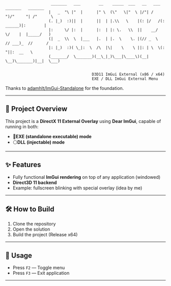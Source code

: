 ```
                    _______   ___        __    _____  ___   __   ___  _______   _______   
                   |   _  "\ |"  |      |" \  (\"   \|"  \ |/"| /  ")/"     "| /"      \  
                   (. |_)  :)||  |      ||  | |.\\   \    |(: |/   /(: ______)|:        | 
                   |:     \/ |:  |      |:  | |: \.   \\  ||    __/  \/    |  |_____/   ) 
                   (|  _  \\  \  |___   |.  | |.  \    \. |(// _  \  // ___)_  //      /  
                   |: |_)  :)( \_|:  \  /\  |\|    \    \ ||: | \  \(:      "||:  __   \  
                   (_______/  \_______)(__\_|_)\___|\____\)(__|  \__)\_______)|__|  \___) 
                                                                                                          
                                                                                                      
                                      D3D11 ImGui External (x86 / x64)
                                      EXE / DLL ImGui External Menu
```
Thanks to [adamhlt/ImGui-Standalone](https://github.com/adamhlt/ImGui-Standalone) for the foundation.

---

## 📖 Project Overview

This project is a **DirectX 11 External Overlay** using **Dear ImGui**, capable of running in both:
- 🔵**EXE (standalone executable) mode**
- ⚪**DLL (injectable) mode**
---

## ✨ Features

- Fully functional **ImGui rendering** on top of any application (windowed)
- **Direct3D 11 backend**
- Example: fullscreen blinking with special overlay (idea by me)

---

## 🛠️ How to Build

1. Clone the repository
2. Open the solution
3. Build the project (Release x64)

---

## 🧪 Usage

- Press `F2` — Toggle menu
- Press `F3` — Exit application
---

